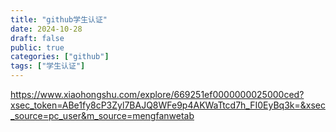 ```yaml
---
title: "github学生认证"
date: 2024-10-28
draft: false
public: true
categories: ["github"]
tags: ["学生认证"]
---
```



https://www.xiaohongshu.com/explore/669251ef0000000025000ced?xsec_token=ABe1fy8cP3Zyl7BAJQ8WFe9p4AKWaTtcd7h_FI0EyBq3k=&xsec_source=pc_user&m_source=mengfanwetab
